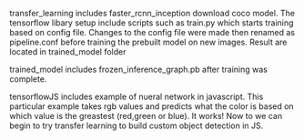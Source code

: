 transfer_learning includes faster_rcnn_inception download coco model. 
The tensorflow libary setup include scripts such as train.py which starts training based on config file. 
Changes to the config file were made then renamed as pipeline.conf before training the prebuilt model on new images.
Result are located in trained_model folder

trained_model includes frozen_inference_graph.pb after training was complete.

tensorflowJS includes example of nueral network in javascript. This particular example takes rgb values and predicts what the color is based 
on which value is the greastest (red,green or blue). It works! Now to we can begin to try transfer learning to build custom object detection in JS. 
